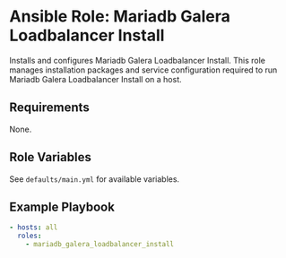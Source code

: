 # Ansible Role: Mariadb Galera Loadbalancer Install

Installs and configures Mariadb Galera Loadbalancer Install. This role manages installation packages and service configuration required to run Mariadb Galera Loadbalancer Install on a host.

## Requirements

None.

## Role Variables

See `defaults/main.yml` for available variables.

## Example Playbook

```yaml
- hosts: all
  roles:
    - mariadb_galera_loadbalancer_install
```

